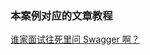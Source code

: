 ### 本案例对应的文章教程

[谁家面试往死里问 Swagger 啊？](http://mp.weixin.qq.com/s?__biz=MzAxNTM4NzAyNg==&amp;mid=2247504501&amp;idx=1&amp;sn=edf8fd2f154f9c9241eabdd839271320&amp;chksm=9b864288acf1cb9ea9f5981b8f99a97517c90e99e5cc26155e751d5f0b7c6d132f61be615d95&token=755618913&lang=zh_CN#rd)

